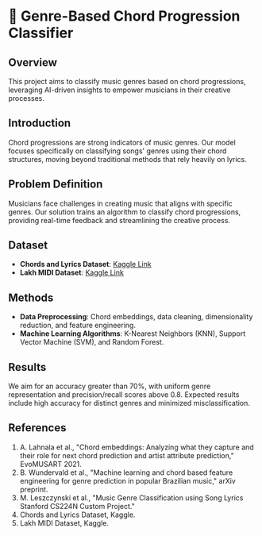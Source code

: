 # 🎵 Genre-Based Chord Progression Classifier

## Overview
This project aims to classify music genres based on chord progressions, leveraging AI-driven insights to empower musicians in their creative processes.

## Introduction
Chord progressions are strong indicators of music genres. Our model focuses specifically on classifying songs' genres using their chord structures, moving beyond traditional methods that rely heavily on lyrics.

## Problem Definition
Musicians face challenges in creating music that aligns with specific genres. Our solution trains an algorithm to classify chord progressions, providing real-time feedback and streamlining the creative process.

## Dataset
- **Chords and Lyrics Dataset**: [Kaggle Link](https://www.kaggle.com/datasets/eitanbentora/chords-and-lyrics-dataset)
- **Lakh MIDI Dataset**: [Kaggle Link](https://www.kaggle.com/datasets/imsparsh/lakh-midi-clean/data)

## Methods
- **Data Preprocessing**: Chord embeddings, data cleaning, dimensionality reduction, and feature engineering.
- **Machine Learning Algorithms**: K-Nearest Neighbors (KNN), Support Vector Machine (SVM), and Random Forest.

## Results
We aim for an accuracy greater than 70%, with uniform genre representation and precision/recall scores above 0.8. Expected results include high accuracy for distinct genres and minimized misclassification.

## References
1. A. Lahnala et al., "Chord embeddings: Analyzing what they capture and their role for next chord prediction and artist attribute prediction," EvoMUSART 2021.
2. B. Wundervald et al., "Machine learning and chord based feature engineering for genre prediction in popular Brazilian music," arXiv preprint.
3. M. Leszczynski et al., "Music Genre Classification using Song Lyrics Stanford CS224N Custom Project."
4. Chords and Lyrics Dataset, Kaggle.
5. Lakh MIDI Dataset, Kaggle.